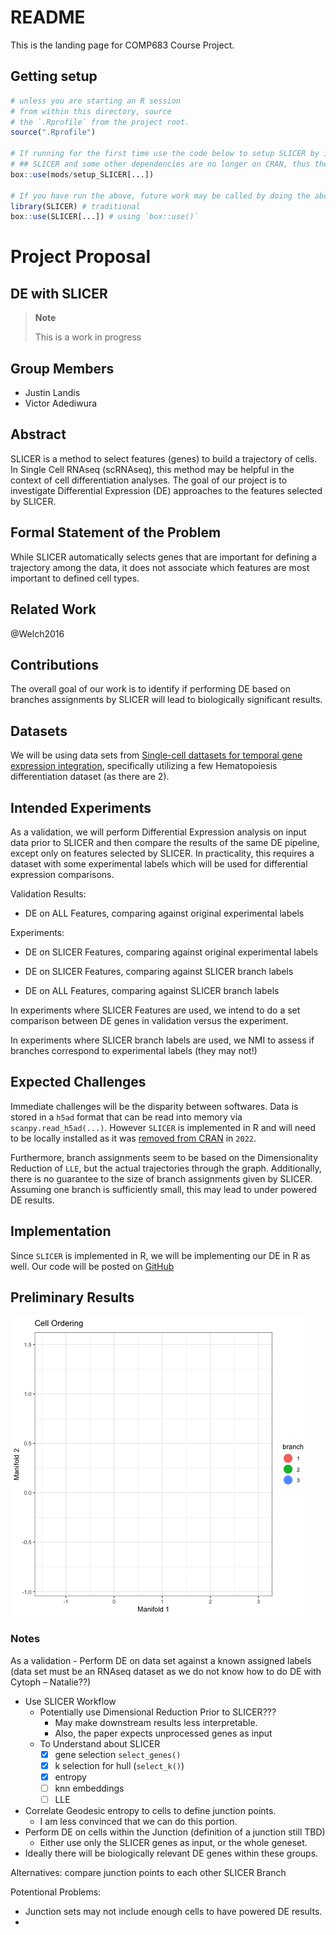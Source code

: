 # README


This is the landing page for COMP683 Course Project.

## Getting setup

``` r
# unless you are starting an R session
# from within this directory, source
# the `.Rprofile` from the project root.
source(".Rprofile")

# If running for the first time use the code below to setup SLICER by installing dependencies
# ## SLICER and some other dependencies are no longer on CRAN, thus they must be installed manually
box::use(mods/setup_SLICER[...])

# If you have run the above, future work may be called by doing the above again or the below:
library(SLICER) # traditional
box::use(SLICER[...]) # using `box::use()`
```

# Project Proposal

<!-- include Quarto doc in README -->

## DE with SLICER

> **Note**
>
> This is a work in progress

## Group Members

-   Justin Landis
-   Victor Adediwura

## Abstract

SLICER is a method to select features (genes) to build a trajectory of
cells. In Single Cell RNAseq (scRNAseq), this method may be helpful in
the context of cell differentiation analyses. The goal of our project is
to investigate Differential Expression (DE) approaches to the features
selected by SLICER.

## Formal Statement of the Problem

While SLICER automatically selects genes that are important for defining
a trajectory among the data, it does not associate which features are
most important to defined cell types. <!-- Not sure if this is true -->

## Related Work

@Welch2016

## Contributions

The overall goal of our work is to identify if performing DE based on
branches assignments by SLICER will lead to biologically significant
results.

## Datasets

We will be using data sets from [Single-cell dattasets for temporal gene
expression integration](https://zenodo.org/records/6587903),
specifically utilizing a few Hematopoiesis differentiation dataset (as
there are 2).

## Intended Experiments

As a validation, we will perform Differential Expression analysis on
input data prior to SLICER and then compare the results of the same DE
pipeline, except only on features selected by SLICER. In practicality,
this requires a dataset with some experimental labels which will be used
for differential expression comparisons.

Validation Results:

-   DE on ALL Features, comparing against original experimental labels

Experiments:

-   DE on SLICER Features, comparing against original experimental
    labels

-   DE on SLICER Features, comparing against SLICER branch labels

-   DE on ALL Features, comparing against SLICER branch labels

In experiments where SLICER Features are used, we intend to do a set
comparison between DE genes in validation versus the experiment.

In experiments where SLICER branch labels are used, we NMI to assess if
branches correspond to experimental labels (they may not!)

## Expected Challenges

Immediate challenges will be the disparity between softwares. Data is
stored in a `h5ad` format that can be read into memory via
`scanpy.read_h5ad(...)`. However `SLICER` is implemented in R and will
need to be locally installed as it was [removed from
CRAN](https://cran.r-project.org/web/packages/SLICER/index.html) in
`2022`.

Furthermore, branch assignments seem to be based on the Dimensionality
Reduction of `LLE`, but the actual trajectories through the graph.
Additionally, there is no guarantee to the size of branch assignments
given by SLICER. Assuming one branch is sufficiently small, this may
lead to under powered DE results.

## Implementation

Since `SLICER` is implemented in R, we will be implementing our DE in R
as well. Our code will be posted on
[GitHub](https://github.com/jtlandis/Comp683-Proj)

## Preliminary Results

![](SLICER_EXAMPLE.gif)

### Notes

As a validation - Perform DE on data set against a known assigned labels
(data set must be an RNAseq dataset as we do not know how to do DE with
Cytoph – Natalie??)

-   Use SLICER Workflow
    -   Potentially use Dimensional Reduction Prior to SLICER???
        -   May make downstream results less interpretable.
        -   Also, the paper expects unprocessed genes as input
    -   To Understand about SLICER
        -   ☒ gene selection `select_genes()`
        -   ☒ k selection for hull (`select_k()`)
        -   ☒ entropy
        -   ☐ knn embeddings
        -   ☐ LLE
-   Correlate Geodesic entropy to cells to define junction points.
    -   I am less convinced that we can do this portion.
-   Perform DE on cells within the Junction (definition of a junction
    still TBD)
    -   Either use only the SLICER genes as input, or the whole geneset.
-   Ideally there will be biologically relevant DE genes within these
    groups.

Alternatives: compare junction points to each other SLICER Branch

Potentional Problems:

-   Junction sets may not include enough cells to have powered DE
    results.
-   
